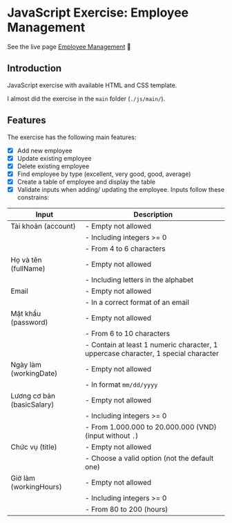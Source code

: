 # JavaScript Exercise: Employee Management

See the live page [Employee Management](https://scoobytux-manage-employee.vercel.app/ "Employee Management") 📑

## Introduction

JavaScript exercise with available HTML and CSS template.

I almost did the exercise in the `main` folder (`./js/main/`).

## Features

The exercise has the following main features:

- [x] Add new employee
- [x] Update existing employee
- [x] Delete existing employee
- [x] Find employee by type (excellent, very good, good, average)
- [x] Create a table of employee and display the table
- [x] Validate inputs when adding/ updating the employee. Inputs follow these constrains:

| Input                      | Description                                                                        |
| -------------------------- | ---------------------------------------------------------------------------------- |
| Tài khoản (account)        | - Empty not allowed                                                                |
|                            | - Including integers >= 0                                                          |
|                            | - From 4 to 6 characters                                                           |
| Họ và tên (fullName)       | - Empty not allowed                                                                |
|                            | - Including letters in the alphabet                                                |
| Email                      | - Empty not allowed                                                                |
|                            | - In a correct format of an email                                                  |
| Mật khẩu (password)        | - Empty not allowed                                                                |
|                            | - From 6 to 10 characters                                                          |
|                            | - Contain at least 1 numeric character, 1 uppercase character, 1 special character |
| Ngày làm (workingDate)     | - Empty not allowed                                                                |
|                            | - In format `mm/dd/yyyy`                                                           |
| Lương cơ bản (basicSalary) | - Empty not allowed                                                                |
|                            | - Including integers >= 0                                                          |
|                            | - From 1.000.000 to 20.000.000 (VND) (input without `.`)                           |
| Chức vụ (title)            | - Empty not allowed                                                                |
|                            | - Choose a valid option (not the default one)                                      |
| Giờ làm (workingHours)     | - Empty not allowed                                                                |
|                            | - Including integers >= 0                                                          |
|                            | - From 80 to 200 (hours)                                                           |
